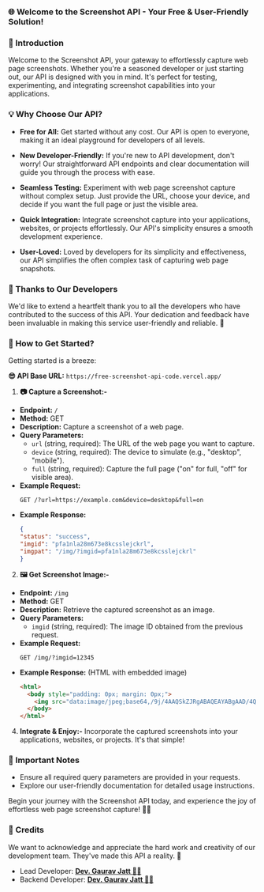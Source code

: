 #
### 🌐 Welcome to the Screenshot API - Your Free & User-Friendly Solution!

### 🚀 Introduction
Welcome to the Screenshot API, your gateway to effortlessly capture web page screenshots. Whether you're a seasoned developer or just starting out, our API is designed with you in mind. It's perfect for testing, experimenting, and integrating screenshot capabilities into your applications.

### 💡 Why Choose Our API?
- **Free for All:** Get started without any cost. Our API is open to everyone, making it an ideal playground for developers of all levels.

- **New Developer-Friendly:** If you're new to API development, don't worry! Our straightforward API endpoints and clear documentation will guide you through the process with ease.

- **Seamless Testing:** Experiment with web page screenshot capture without complex setup. Just provide the URL, choose your device, and decide if you want the full page or just the visible area.

- **Quick Integration:** Integrate screenshot capture into your applications, websites, or projects effortlessly. Our API's simplicity ensures a smooth development experience.

- **User-Loved:** Loved by developers for its simplicity and effectiveness, our API simplifies the often complex task of capturing web page snapshots.

### 🙏 Thanks to Our Developers
We'd like to extend a heartfelt thank you to all the developers who have contributed to the success of this API. Your dedication and feedback have been invaluable in making this service user-friendly and reliable. 🌟

### 📝 How to Get Started?
Getting started is a breeze:

 **😎 API Base URL:** `https://free-screenshot-api-code.vercel.app/`

1. **📷 Capture a Screenshot:-**
- **Endpoint:** `/`
- **Method:** GET
- **Description:** Capture a screenshot of a web page.
- **Query Parameters:**
  - `url` (string, required): The URL of the web page you want to capture.
  - `device` (string, required): The device to simulate (e.g., "desktop", "mobile").
  - `full` (string, required): Capture the full page ("on" for full, "off" for visible area).
- **Example Request:**
  ```
  GET /?url=https://example.com&device=desktop&full=on
  ```
- **Example Response:**
  ```json
  {
  "status": "success",
  "imgid": "pfa1nla28m673e8kcsslejckrl",
  "imgpat": "/img/?imgid=pfa1nla28m673e8kcsslejckrl"
  }
  ```
2. **🖼️ Get Screenshot Image:-**
- **Endpoint:** `/img`
- **Method:** GET
- **Description:** Retrieve the captured screenshot as an image.
- **Query Parameters:**
  - `imgid` (string, required): The image ID obtained from the previous request.
- **Example Request:**
  ```
  GET /img/?imgid=12345
  ```
- **Example Response:** (HTML with embedded image)
  ```html
  <html>
    <body style="padding: 0px; margin: 0px;">
      <img src="data:image/jpeg;base64,/9j/4AAQSkZJRgABAQEAYABgAAD/4Q3zaHR0cDovL25zLmFkb2JlLmNvbS94YXAvMS4wLwA8P3hwYWNrZXQgYmVnaW49Iu+7vyIgaWQ9Ilc1TTBNcENlaGlIenJlU3pOVGN6a2M5ZCI/PiA8eDp4bXBtZXRhIHhtbG5zOng9ImFkb2JlOm5zOm1ldGEvIj48eDp4bXBtZXRhIHhtbG5zOnN0cmVhbWluZz0ieH..."/>
    </body>
  </html>
  ```

4. **Integrate & Enjoy:-** Incorporate the captured screenshots into your applications, websites, or projects. It's that simple!

### 📢 Important Notes
- Ensure all required query parameters are provided in your requests.
- Explore our user-friendly documentation for detailed usage instructions.

Begin your journey with the Screenshot API today, and experience the joy of effortless web page screenshot capture! 📸✨
### 🎉 Credits
We want to acknowledge and appreciate the hard work and creativity of our development team. They've made this API a reality. 🙌

- Lead Developer:  [**Dev. Gaurav Jatt 👨‍💻**](https://github.com/devgauravjatt)
- Backend Developer: [**Dev. Gaurav Jatt 👨‍💻**](https://github.com/devgauravjatt)
#
